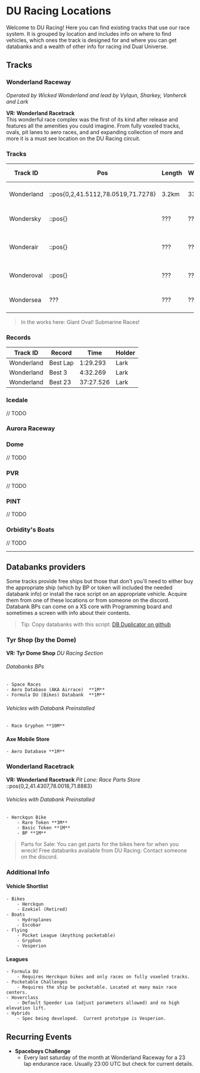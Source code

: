 # DU Racing Locations
Welcome to DU Racing! Here you can find existing tracks that use our race system. It is grouped by location and includes info on where to find vehicles, which ones the track is designed for and where you can get databanks and a wealth of other info for racing ind Dual Universe.

## Tracks
### Wonderland Raceway
*Operated by Wicked Wonderland and lead by Vylqun, Sharkey, Vanherck and Lark*  


**VR: Wonderland Racetrack**  
This wonderful race complex was the first of its kind after release and features all the amenities you could imagine.  From fully voxeled tracks, ovals, pit lanes to aero races, and and expanding collection of more and more it is a must see location on the DU Racing circuit. 

### Tracks
| Track ID | Pos | Length | Waypoints | Radius | Lap Count | Appropriate Vehicles | 
|----------|-----|--------|-----------|--------|-----------|----------------------|
| Wonderland | ::pos{0,2,41.5112,78.0519,71.7278} | 3.2km | 33 | 20m | 3-23 | Herckqun Bikes, Hoverclass | 
| Wondersky | ::pos{} | ??? | ??? | 80m | 3 | Gryphon, Pocketable League | 
| Wonderair | ::pos{} | ??? | ??? | ??? | 3 | Biplane, Gryphon, Pocketable League | 
| Wonderoval | ::pos{} | ??? | ??? | ??? | 3-100 | Herckqun Bikes, Hoverclass |
| Wondersea | ??? | ??? | ??? | ??? | ? | Under Construction: Submarines | 

> In the works here: Giant Oval! Submarine Races!

### Records
| Track ID | Record | Time | Holder |
|----------|--------|------|--------|
| Wonderland | Best Lap | 1:29.293 | Lark |
| Wonderland | Best 3 | 4:32.269 | Lark |
| Wonderland | Best 23 | 37:27.526 | Lark |




### Icedale 
// TODO

### Aurora Raceway

### Dome
// TODO

### PVR
// TODO

### PINT
// TODO

### Orbidity's Boats
// TODO


---

## Databanks providers
Some tracks provide free ships but those that don't you'll need to either buy the appropriate ship (which by BP or token will included the needed databank info) or install the race script on an appropriate vehicle.  Acquire them from one of these locations or from someone on the discord.  Databank BPs can come on a XS core with Programming board and sometimes a screen with info about their contents.
> Tip: Copy databanks with this script: [DB Duplicator on github](https://github.com/asc2030/du-duplicate-databank)

### Tyr Shop (by the Dome)
**VR: Tyr Dome Shop**
*DU Racing Section*


###### Databanks BPs
    - Space Races
    - Aero Database (AKA Airrace)  **1M**
    - Formula DU (Bikes) Databank  **1M**

###### Vehicles with Databank Preinstalled
    - Race Gryphon **10M**

#### Axe Mobile Store
    - Aero Database **1M**

### Wonderland Racetrack
**VR: Wonderland Racetrack**
*Pit Lane: Race Parts Store*
::pos{0,2,41.4307,78.0018,71.8883}

###### Vehicles with Databank Preinstalled
    - Herckqun Bike 
        - Rare Token **3M**
        - Basic Token **1M**
        - BP **1M**

> Parts for Sale: You can get parts for the bikes here for when you wreck!
> Free databanks available from DU Racing: Contact someone on the discord.

### Additional Info

#### Vehicle Shortlist
    - Bikes
        - Herckqun
        - Ezekiel (Retired) 
    - Boats
        - Hydroplanes
        - Escobar
    - Flying
        - Pocket League (Anything pocketable)
        - Gryphon
        - Vesperion

#### Leagues
    - Formula DU
        - Requires Herckqun bikes and only races on fully voxeled tracks.
    - Pocketable Challenges
        - Requires the ship be pocketable. Located at many main race centers.
    - Hoverclass 
        - Default Speeder Lua (adjust parameters allowed) and no high elevation lift. 
    - Hybrids
        - Spec being developed.  Current prototype is Vesperion.

## Recurring Events

- **Spaceboys Challenge**
    - Every last saturday of the month at Wonderland Raceway for a 23 lap endurance race.  Usually 23:00 UTC but check for current details.
